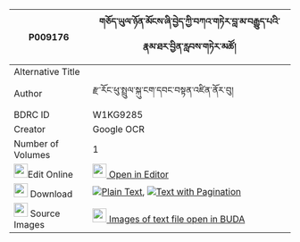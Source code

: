 |P009176|གཅོད་ཡུལ་ཉོན་མོངས་ཞི་བྱེད་ཀྱི་བཀའ་གཏེར་བླ་མ་བརྒྱུད་པའི་རྣམ་ཐར་བྱིན་རླབས་གཏེར་མཚོ། 
| --- | --- 
|Alternative Title |
|Author| རྫ་རོང་ཕུ་སྤྲུལ་སྐུ་ངག་དབང་བསྟན་འཛིན་ནོར་བུ།
|BDRC ID | W1KG9285
|Creator | Google OCR
|Number of Volumes| 1
|<img width="25" src="https://img.icons8.com/color/25/000000/edit-property.png">Edit Online| [<img width="25" src="https://avatars.githubusercontent.com/u/45091458?s=200&v=4"> Open in Editor](http://editor.openpecha.org/P009176)
|<img width="25" src="https://img.icons8.com/fluent/48/000000/download-2.png"/>  Download | [![](https://img.icons8.com/color/20/000000/txt.png)Plain Text](https://github.com/Openpecha/P009176/releases/download/v1/cho_yul_nyonmong_shyije_kyi_ka_plain_P009176.zip), [![](https://img.icons8.com/color/20/000000/txt.png)Text with Pagination](https://github.com/Openpecha/P009176/releases/download/v1/cho_yul_nyonmong_shyije_kyi_ka_pages_P009176.zip)
|<img width="25" src="https://img.icons8.com/plasticine/100/000000/pictures-folder.png"/>  Source Images | [<img width="25" src="https://library.bdrc.io/icons/BUDA-small.svg"> Images of text file open in BUDA](https://library.bdrc.io/show/bdr:W1KG9285)